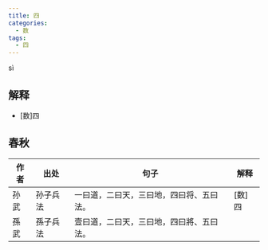 ```yaml
---
title: 四
categories:
  - 数
tags:
  - 四
---
```

sì
<!-- more -->

## 解释
* [数]四

## 春秋
作者|出处|句子|解释
---|---|---|---
孙武|孙子兵法|一曰道，二曰天，三曰地，四曰将、五曰法。|[数]四
孫武|孫子兵法|壹曰道，二曰天，三曰地，四曰將、五曰法。
